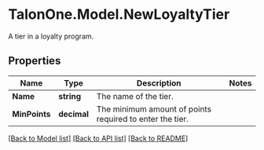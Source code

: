 # TalonOne.Model.NewLoyaltyTier
A tier in a loyalty program.
## Properties

Name | Type | Description | Notes
------------ | ------------- | ------------- | -------------
**Name** | **string** | The name of the tier. | 
**MinPoints** | **decimal** | The minimum amount of points required to enter the tier. | 

[[Back to Model list]](../README.md#documentation-for-models) [[Back to API list]](../README.md#documentation-for-api-endpoints) [[Back to README]](../README.md)

